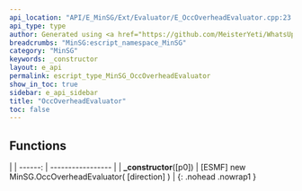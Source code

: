 ```yaml
---
api_location: "API/E_MinSG/Ext/Evaluator/E_OccOverheadEvaluator.cpp:23:31"
api_type: type
author: Generated using <a href="https://github.com/MeisterYeti/WhatsUpDoc">WhatsUpDoc</a>
breadcrumbs: "MinSG:escript_namespace_MinSG"
category: "MinSG"
keywords: _constructor
layout: e_api
permalink: escript_type_MinSG_OccOverheadEvaluator
show_in_toc: true
sidebar: e_api_sidebar
title: "OccOverheadEvaluator"
toc: false
---
```


## Functions

|
| ------: | ----------------- |
| **_constructor**([p0]) | [ESMF] new MinSG.OccOverheadEvaluator( [direction] )	 |
{: .nohead .nowrap1 }
